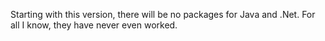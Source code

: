 Starting with this version, there will be no packages for Java and .Net. For all I know, they have never even worked.
